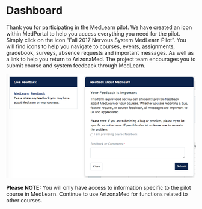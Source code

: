 # Dashboard
Thank you for participating in the MedLearn pilot.  We have created an icon within MedPortal to help you access everything you need for the pilot.  Simply click on the icon “Fall 2017 Nervous System MedLearn Pilot”.  You will find icons to help you navigate to courses, events, assignments, gradebook, surveys, absence requests and important messages.  As well as a link to help you return to ArizonaMed.  The project team encourages you to submit course and system feedback through MedLearn.

![MedLearn Feedback](./images/Intro_Coordinator.png)

**Please NOTE:** You will only have access to information specific to the pilot course in MedLearn.  Continue to use ArizonaMed for functions related to other courses.